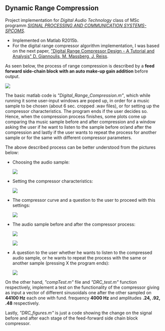 ## Dynamic Range Compression

Project implementation for *Digital Audio Technology* class of MSc programm [*SIGNAL PROCESSING AND COMMUNICATION SYSTEMS-SPCOMS*](http://xanthippi.ceid.upatras.gr/dsp/). 

* Implemented on Matlab R2015b. 
* For the digital range compressor algorithm implementation, I was based on the next paper, ["Digital Range Compressor Design - A Tutorial and Analysis" D. Giannoulis, M. Massberg, J. Reiss](https://pdfs.semanticscholar.org/f1b2/0a5681e6ef7080e5b5fbce81911c6873543c.pdf).

As seen below, the process of range compression is described by a **feed forward side-chain block with an auto make-up gain addition** before output. 

![ ](https://raw.githubusercontent.com/nikos-rvnt/Digital_Audio_Processing/master/Dynamic_Range_Compression/drc_algo_block_diagram.jpg)

The basic matlab code is *"Digital_Range_Compression.m"*, which while running it some user-input windows are poped up, in order for a music sample to be chosen (about 6 sec. cropped .wav files), or for setting up the compressor characteristics. The program ends if the user decides so. Hence, when the compression process finishes, some plots come up comparing tha music sample before and after compression and a window asking the user if he want to listen to the sample before or/and after the compression and lastly if the user wants to repeat the process for another sample or for the same with different compressor parameters. 

The above described process can be better understood from the pictures below:

  - Choosing the audio sample:
  
    ![ ](https://raw.githubusercontent.com/nikos-rvnt/Digital_Audio_Processing/master/Dynamic_Range_Compression/comp_1.png)

  - Setting the compressor characteristics:
  
    ![ ](https://raw.githubusercontent.com/nikos-rvnt/Digital_Audio_Processing/master/Dynamic_Range_Compression/comp_2.png)
  
  - The compressor curve and a question to the user to proceed with this settings:
  
    ![ ](https://raw.githubusercontent.com/nikos-rvnt/Digital_Audio_Processing/master/Dynamic_Range_Compression/comp_3.png)

  - The audio sample before and after the compressor process:
  
    ![ ](https://raw.githubusercontent.com/nikos-rvnt/Digital_Audio_Processing/master/Dynamic_Range_Compression/comp_4.png)

    ![ ](https://raw.githubusercontent.com/nikos-rvnt/Digital_Audio_Processing/master/Dynamic_Range_Compression/comp_5.png)


  - A question to the user whether he wants to listen to the compressed audio sample, or he wants to repeat the process with the same or another sample (pressing X the program ends):

    ![ ](https://raw.githubusercontent.com/nikos-rvnt/Digital_Audio_Processing/master/Dynamic_Range_Compression/comp_6.png)


On the other hand, *"compTest.m"* file and *"DRC_test.m"* function respectively, implement a test on the functionality of the compressor giving as input a vector of different sinusoidals one after the other sampled on **44100 Hz** each one with fund. frequency **4000 Hz** and amplitudes **.24, .92, .48** respectively. 

Lastly, *"DRC_figures.m"* is just a code showing the change on the signal before and after each stage of the feed-forward side chain block compressor. 
